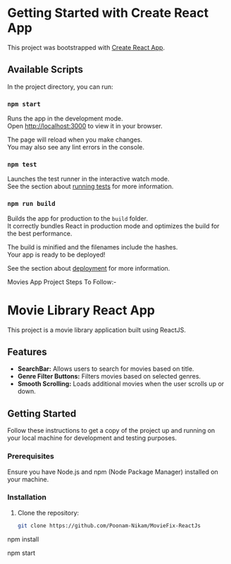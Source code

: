 # Getting Started with Create React App

This project was bootstrapped with [Create React App](https://github.com/facebook/create-react-app).

## Available Scripts

In the project directory, you can run:

### `npm start`

Runs the app in the development mode.\
Open [http://localhost:3000](http://localhost:3000) to view it in your browser.

The page will reload when you make changes.\
You may also see any lint errors in the console.

### `npm test`

Launches the test runner in the interactive watch mode.\
See the section about [running tests](https://facebook.github.io/create-react-app/docs/running-tests) for more information.

### `npm run build`

Builds the app for production to the `build` folder.\
It correctly bundles React in production mode and optimizes the build for the best performance.

The build is minified and the filenames include the hashes.\
Your app is ready to be deployed!

See the section about [deployment](https://facebook.github.io/create-react-app/docs/deployment) for more information.




Movies App Project Steps To Follow:-




# Movie Library React App

This project is a movie library application built using ReactJS.

## Features

- **SearchBar:** Allows users to search for movies based on title.
- **Genre Filter Buttons:** Filters movies based on selected genres.
- **Smooth Scrolling:** Loads additional movies when the user scrolls up or down.

## Getting Started

Follow these instructions to get a copy of the project up and running on your local machine for development and testing purposes.

### Prerequisites

Ensure you have Node.js and npm (Node Package Manager) installed on your machine.

### Installation

1. Clone the repository:

   ```bash
   git clone https://github.com/Poonam-Nikam/MovieFix-ReactJs

npm install

npm start
